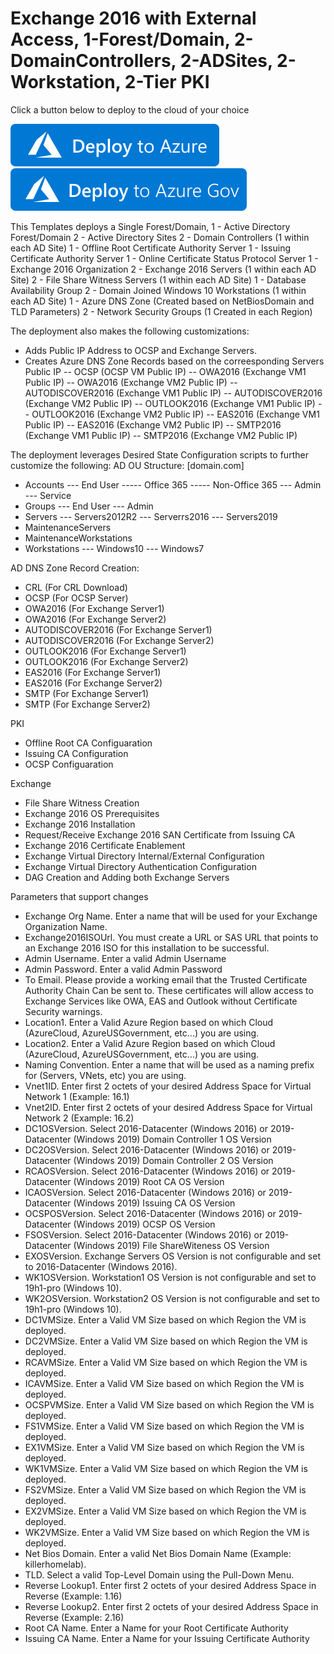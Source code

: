 # Exchange 2016 with External Access, 1-Forest/Domain, 2-DomainControllers, 2-ADSites, 2-Workstation, 2-Tier PKI

Click a button below to deploy to the cloud of your choice

[![Deploy To Azure](https://raw.githubusercontent.com/Azure/azure-quickstart-templates/master/1-CONTRIBUTION-GUIDE/images/deploytoazure.svg?sanitize=true)](https://portal.azure.com/#create/Microsoft.Template/uri/https%3A%2F%2Fraw.githubusercontent.com%2Felliottfieldsjr%2FKillerHomeLab%2Fmaster%2FExchange2016-with-External-Access-1-Forest_2-DomainControllers_2-ADSites_2-Workstations%2Fazuredeploy.json)
[![Deploy To Azure US Gov](https://raw.githubusercontent.com/Azure/azure-quickstart-templates/master/1-CONTRIBUTION-GUIDE/images/deploytoazuregov.svg?sanitize=true)](https://portal.azure.us/#create/Microsoft.Template/uri/https%3A%2F%2Fraw.githubusercontent.com%2Felliottfieldsjr%2FKillerHomeLab%2Fmaster%2FExchange2016-with-External-Access-1-Forest_2-DomainControllers_2-ADSites_2-Workstations%2Fazuregovdeploy.json)

This Templates deploys a Single Forest/Domain, 
1 - Active Directory Forest/Domain
2 - Active Directory Sites
2 - Domain Controllers (1 within each AD Site)
1 - Offline Root Certificate Authority Server
1 - Issuing Certificate Authority Server
1 - Online Certificate Status Protocol Server
1 - Exchange 2016 Organization
2 - Exchange 2016 Servers (1 within each AD Site)
2 - File Share Witness Servers (1 within each AD Site)
1 - Database Availability Group
2 - Domain Joined Windows 10 Workstations (1 within each AD Site)
1 - Azure DNS Zone (Created based on NetBiosDomain and TLD Parameters)
2 - Network Security Groups (1 Created in each Region)

The deployment also makes the following customizations:
- Adds Public IP Address to OCSP and Exchange Servers.
- Creates Azure DNS Zone Records based on the correesponding Servers Public IP
-- OCSP (OCSP VM Public IP)
-- OWA2016 (Exchange VM1 Public IP)
-- OWA2016 (Exchange VM2 Public IP)
-- AUTODISCOVER2016 (Exchange VM1 Public IP)
-- AUTODISCOVER2016 (Exchange VM2 Public IP)
-- OUTLOOK2016 (Exchange VM1 Public IP)
-- OUTLOOK2016 (Exchange VM2 Public IP)
-- EAS2016 (Exchange VM1 Public IP)
-- EAS2016 (Exchange VM2 Public IP)
-- SMTP2016 (Exchange VM1 Public IP)
-- SMTP2016 (Exchange VM2 Public IP)

The deployment leverages Desired State Configuration scripts to further customize the following:
AD OU Structure:
[domain.com]
- Accounts
--- End User
----- Office 365
----- Non-Office 365
--- Admin
--- Service
- Groups
--- End User
--- Admin
- Servers
--- Servers2012R2
--- Serverrs2016
--- Servers2019
- MaintenanceServers
- MaintenanceWorkstations
- Workstations
--- Windows10
--- Windows7

AD DNS Zone Record Creation:
- CRL (For CRL Download)
- OCSP (For OCSP Server)
- OWA2016 (For Exchange Server1)
- OWA2016 (For Exchange Server2)
- AUTODISCOVER2016 (For Exchange Server1)
- AUTODISCOVER2016 (For Exchange Server2)
- OUTLOOK2016 (For Exchange Server1)
- OUTLOOK2016 (For Exchange Server2)
- EAS2016 (For Exchange Server1)
- EAS2016 (For Exchange Server2)
- SMTP (For Exchange Server1)
- SMTP (For Exchange Server2)

PKI
- Offline Root CA Configuaration
- Issuing CA Configuration
- OCSP Configuaration

Exchange
- File Share Witness Creation
- Exchange 2016 OS Prerequisites
- Exchange 2016 Installation
- Request/Receive Exchange 2016 SAN Certificate from Issuing CA
- Exchange 2016 Certificate Enablement
- Exchange Virtual Directory Internal/External Configuration
- Exchange Virtual Directory Authentication Configuration
- DAG Creation and Adding both Exchange Servers

Parameters that support changes
- Exchange Org Name. Enter a name that will be used for your Exchange Organization Name.
- Exchange2016ISOUrl.  You must create a URL or SAS URL that points to an Exchange 2016 ISO for this installation to be successful.
- Admin Username.  Enter a valid Admin Username
- Admin Password.  Enter a valid Admin Password
- To Email.  Please provide a working email that the Trusted Certificate Authority Chain Can be sent to.  These certificates will allow access to Exchange Services like OWA, EAS and Outlook without Certificate Security warnings.
- Location1. Enter a Valid Azure Region based on which Cloud (AzureCloud, AzureUSGovernment, etc...) you are using.
- Location2. Enter a Valid Azure Region based on which Cloud (AzureCloud, AzureUSGovernment, etc...) you are using.
- Naming Convention. Enter a name that will be used as a naming prefix for (Servers, VNets, etc) you are using.
- Vnet1ID.  Enter first 2 octets of your desired Address Space for Virtual Network 1 (Example:  16.1)
- Vnet2ID.  Enter first 2 octets of your desired Address Space for Virtual Network 2 (Example:  16.2)
- DC1OSVersion.  Select 2016-Datacenter (Windows 2016) or 2019-Datacenter (Windows 2019) Domain Controller 1 OS Version
- DC2OSVersion.  Select 2016-Datacenter (Windows 2016) or 2019-Datacenter (Windows 2019) Domain Controller 2 OS Version
- RCAOSVersion.  Select 2016-Datacenter (Windows 2016) or 2019-Datacenter (Windows 2019) Root CA OS Version
- ICAOSVersion.  Select 2016-Datacenter (Windows 2016) or 2019-Datacenter (Windows 2019) Issuing CA OS Version
- OCSPOSVersion.  Select 2016-Datacenter (Windows 2016) or 2019-Datacenter (Windows 2019) OCSP OS Version
- FSOSVersion.  Select 2016-Datacenter (Windows 2016) or 2019-Datacenter (Windows 2019) File ShareWiteness OS Version
- EXOSVersion.  Exchange Servers OS Version is not configurable and set to 2016-Datacenter (Windows 2016).
- WK1OSVersion.  Workstation1 OS Version is not configurable and set to 19h1-pro (Windows 10).
- WK2OSVersion.  Workstation2 OS Version is not configurable and set to 19h1-pro (Windows 10).
- DC1VMSize.  Enter a Valid VM Size based on which Region the VM is deployed.
- DC2VMSize.  Enter a Valid VM Size based on which Region the VM is deployed.
- RCAVMSize.  Enter a Valid VM Size based on which Region the VM is deployed.
- ICAVMSize.  Enter a Valid VM Size based on which Region the VM is deployed.
- OCSPVMSize.  Enter a Valid VM Size based on which Region the VM is deployed.
- FS1VMSize.  Enter a Valid VM Size based on which Region the VM is deployed.
- EX1VMSize.  Enter a Valid VM Size based on which Region the VM is deployed.
- WK1VMSize.  Enter a Valid VM Size based on which Region the VM is deployed.
- FS2VMSize.  Enter a Valid VM Size based on which Region the VM is deployed.
- EX2VMSize.  Enter a Valid VM Size based on which Region the VM is deployed.
- WK2VMSize.  Enter a Valid VM Size based on which Region the VM is deployed.
- Net Bios Domain.  Enter a valid Net Bios Domain Name (Example:  killerhomelab).
- TLD.  Select a valid Top-Level Domain using the Pull-Down Menu.
- Reverse Lookup1.  Enter first 2 octets of your desired Address Space in Reverse (Example:  1.16)
- Reverse Lookup2.  Enter first 2 octets of your desired Address Space in Reverse (Example:  2.16)
- Root CA Name.  Enter a Name for your Root Certificate Authority
- Issuing CA Name.  Enter a Name for your Issuing Certificate Authority